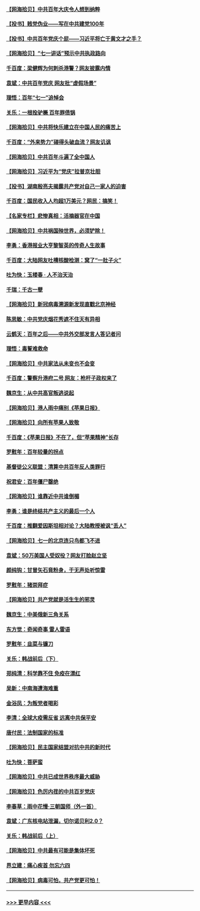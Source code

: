 #### [【网海拾贝】中共百年大庆令人想到纳粹](../pages/nsc993/n13068483.md?t=07060251) 
#### [【投书】贱党伪业——写在中共建党100年](../pages/nsc993/n13067843.md?t=07060251) 
#### [【投书】中共百年党庆个屁——习近平将亡于黄文才之手？](../pages/nsc993/n13067425.md?t=07060251) 
#### [【网海拾贝】“七一讲话”预示中共执政路向](../pages/nsc993/n13066434.md?t=07060251) 
#### [千百度：梁健辉为何刺杀港警？网友披露内情](../pages/nsc993/n13066979.md?t=07060251) 
#### [袁斌：中共百年党庆 网友批“虚假场景”](../pages/nsc993/n13066385.md?t=07060251) 
#### [理悟：百年“七一”追悼会](../pages/nsc993/n13066106.md?t=07060251) 
#### [关乐：一根拴驴橛 百年罪债锅](../pages/nsc993/n13066089.md?t=07060251) 
#### [【网海拾贝】中共将快乐建立在中国人民的痛苦上](../pages/nsc993/n13064939.md?t=07060251) 
#### [千百度：“外来势力”碰得头破血流？网友讥讽](../pages/nsc993/n13064878.md?t=07060251) 
#### [【网海拾贝】中共百年斗遍了全中国人](../pages/nsc993/n13060020.md?t=07060251) 
#### [【网海拾贝】习近平为“党庆”拉普京壮胆](../pages/nsc993/n13057781.md?t=07060251) 
#### [【投书】湖南殷亮夫揭露共产党对自己一家人的迫害](../pages/nsc993/n13057744.md?t=07060251) 
#### [千百度：国民收入人均超1万美元？网民：搞笑！](../pages/nsc993/n13057692.md?t=07060251) 
#### [【名家专栏】悲惨真相：活摘器官在中国](../pages/nsc993/n13056611.md?t=07060251) 
#### [【网海拾贝】中共祸国殃世界，必须铲除！](../pages/nsc993/n13056011.md?t=07060251) 
#### [李勇：香港报业大亨黎智英的传奇人生故事](../pages/nsc993/n13055258.md?t=07060251) 
#### [千百度：大陆网友吐槽核酸检测：窝了“一肚子火”](../pages/nsc993/n13055194.md?t=07060251) 
#### [吐为快：玉楼春 · 人不治天治](../pages/nsc993/n13054028.md?t=07060251) 
#### [千瑞：千古一孽](../pages/nsc993/n13054016.md?t=07060251) 
#### [【网海拾贝】新冠病毒溯源新发现直戳北京神经](../pages/nsc993/n13052425.md?t=07060251) 
#### [陈思敏：中共党庆烟花秀遮不住天有异相](../pages/nsc993/n13052020.md?t=07060251) 
#### [云鹤天：百年之后——中共外交部发言人答记者问](../pages/nsc993/n13051604.md?t=07060251) 
#### [理悟：毒誓难救命](../pages/nsc993/n13051601.md?t=07060251) 
#### [【网海拾贝】中共家法从未变也不会变](../pages/nsc993/n13050366.md?t=07060251) 
#### [千百度：警察升港府二号 网友：枪杆子政权来了](../pages/nsc993/n13050261.md?t=07060251) 
#### [魏京生：从中共高官叛逃说起](../pages/nsc993/n13048997.md?t=07060251) 
#### [【网海拾贝】港人雨中痛别《苹果日报》](../pages/nsc993/n13048941.md?t=07060251) 
#### [【网海拾贝】向所有苹果人致敬](../pages/nsc993/n13046795.md?t=07060251) 
#### [千百度：《苹果日报》不在了，但“苹果精神”长存](../pages/nsc993/n13046703.md?t=07060251) 
#### [罗慰年：百年较量的拐点](../pages/nsc993/n13046542.md?t=07060251) 
#### [基督徒公义联盟：清算中共百年反人类罪行](../pages/nsc993/n13046499.md?t=07060251) 
#### [祝君安：百年僵尸罄绝](../pages/nsc993/n13045595.md?t=07060251) 
#### [【网海拾贝】谁靠近中共谁倒楣](../pages/nsc993/n13044667.md?t=07060251) 
#### [李勇：谁是终结共产主义的最后一个人](../pages/nsc993/n13044397.md?t=07060251) 
#### [千百度：推翻爱因斯坦相对论？大陆教授被讽“丢人”](../pages/nsc993/n13043908.md?t=07060251) 
#### [【网海拾贝】七一的北京连只鸟都飞不进](../pages/nsc993/n13041377.md?t=07060251) 
#### [袁斌：50万美国人受奴役？网友打脸赵立坚](../pages/nsc993/n13041330.md?t=07060251) 
#### [颜纯钩：甘冒矢石竟粉身，于无声处听惊雷](../pages/nsc993/n13041140.md?t=07060251) 
#### [罗慰年：猪崇拜症](../pages/nsc993/n13041071.md?t=07060251) 
#### [【网海拾贝】共产党就是活生生的邪灵](../pages/nsc993/n13036627.md?t=07060251) 
#### [魏京生：中美俄新三角关系](../pages/nsc993/n13035986.md?t=07060251) 
#### [东方觉：奇闻奇事 雷人雷语](../pages/nsc993/n13035878.md?t=07060251) 
#### [罗慰年：韭菜与镰刀](../pages/nsc993/n13034374.md?t=07060251) 
#### [关乐：韩战前后（下）](../pages/nsc993/n13034113.md?t=07060251) 
#### [郑纯清：科学靠不住 免疫在漂红](../pages/nsc993/n13034093.md?t=07060251) 
#### [吴新：中南海遭海难重](../pages/nsc993/n13034084.md?t=07060251) 
#### [金浴凤：为叛党者喝彩](../pages/nsc993/n13034058.md?t=07060251) 
#### [李清：全球大疫需反省 远离中共保平安](../pages/nsc993/n13033784.md?t=07060251) 
#### [唐付民：法制国家的标准](../pages/nsc993/n13032944.md?t=07060251) 
#### [【网海拾贝】民主国家结盟对抗中共的新时代](../pages/nsc993/n13031717.md?t=07060251) 
#### [吐为快：菩萨蛮](../pages/nsc993/n13030033.md?t=07060251) 
#### [【网海拾贝】中共已成世界秩序最大威胁](../pages/nsc993/n13028138.md?t=07060251) 
#### [【网海拾贝】色厉内荏的中共百岁党庆](../pages/nsc993/n13025582.md?t=07060251) 
#### [李春草：雨中花慢‧三朝国师（外一首）](../pages/nsc993/n13025567.md?t=07060251) 
#### [袁斌：广东核电站泄漏，切尔诺贝利2.0？](../pages/nsc993/n13025475.md?t=07060251) 
#### [关乐：韩战前后（上）](../pages/nsc993/n13025387.md?t=07060251) 
#### [【网海拾贝】中共最有可能是集体坏死](../pages/nsc993/n13023101.md?t=07060251) 
#### [界立建：痛心疾首 勿忘六四](../pages/nsc993/n13022339.md?t=07060251) 
#### [【网海拾贝】病毒可怕，共产党更可怕！](../pages/nsc993/n13020728.md?t=07060251) 

----
#### [ >>> 更早内容 <<< ](../indexes/nsc993-earlier.md)
